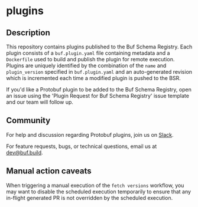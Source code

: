 # plugins

## Description

This repository contains plugins published to the Buf Schema Registry.
Each plugin consists of a `buf.plugin.yaml` file containing metadata and a `Dockerfile` used to build and publish the plugin for remote execution.
Plugins are uniquely identified by the combination of the `name` and `plugin_version` specified in `buf.plugin.yaml` and an auto-generated revision which is incremented each time a modified plugin is pushed to the BSR.

If you'd like a Protobuf plugin to be added to the Buf Schema Registry, open an issue using the 'Plugin Request for Buf Schema Registry' issue template and our team will follow up.

## Community

For help and discussion regarding Protobuf plugins, join us on [Slack](https://buf.build/links/slack).

For feature requests, bugs, or technical questions, email us at [dev@buf.build](dev@buf.build).

## Manual action caveats

When triggering a manual execution of the `fetch versions` workflow, you may want to disable the scheduled execution 
temporarily to ensure that any in-flight generated PR is not overridden by the scheduled execution.
